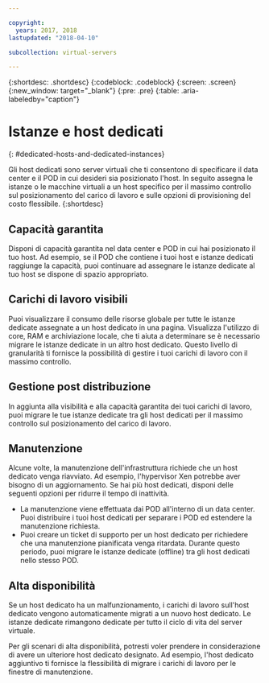 ```yaml
---

copyright:
  years: 2017, 2018
lastupdated: "2018-04-10"

subcollection: virtual-servers

---
```


{:shortdesc: .shortdesc}
{:codeblock: .codeblock}
{:screen: .screen}
{:new_window: target="_blank"}
{:pre: .pre}
{:table: .aria-labeledby="caption"}


# Istanze e host dedicati
{: #dedicated-hosts-and-dedicated-instances}

Gli host dedicati sono server virtuali che ti consentono di specificare il data center e il POD in cui desideri sia posizionato l'host. In seguito assegna le istanze o le macchine virtuali a un host specifico per il massimo controllo sul posizionamento del carico di lavoro e sulle opzioni di provisioning del costo flessibile.
{:shortdesc}

## Capacità garantita
Disponi di capacità garantita nel data center e POD in cui hai posizionato il tuo host. Ad esempio, se il POD che contiene i tuoi host e istanze dedicati raggiunge la capacità, puoi continuare ad assegnare le istanze dedicate al tuo host se dispone di spazio appropriato.

## Carichi di lavoro visibili
Puoi visualizzare il consumo delle risorse globale per tutte le istanze dedicate assegnate a un host dedicato in una pagina. Visualizza l'utilizzo di core, RAM e archiviazione locale, che ti aiuta a determinare se è necessario migrare le istanze dedicate in un altro host dedicato. Questo livello di granularità ti fornisce la possibilità di gestire i tuoi carichi di lavoro con il massimo controllo.

## Gestione post distribuzione
In aggiunta alla visibilità e alla capacità garantita dei tuoi carichi di lavoro, puoi migrare le tue istanze dedicate tra gli host dedicati per il massimo controllo sul posizionamento del carico di lavoro.

## Manutenzione
Alcune volte, la manutenzione dell'infrastruttura richiede che un host dedicato venga riavviato. Ad esempio, l'hypervisor Xen potrebbe aver bisogno di un aggiornamento. Se hai più host dedicati, disponi delle seguenti opzioni per ridurre il tempo di inattività.
* La manutenzione viene effettuata dai POD all'interno di un data center. Puoi distribuire i tuoi host dedicati per separare i POD ed estendere la manutenzione richiesta.
* Puoi creare un ticket di supporto per un host dedicato per richiedere che una manutenzione pianificata venga ritardata. Durante questo periodo, puoi migrare le istanze dedicate (offline) tra gli host dedicati nello stesso POD.

## Alta disponibilità
Se un host dedicato ha un malfunzionamento, i carichi di lavoro sull'host dedicato vengono automaticamente migrati a un nuovo host dedicato. Le istanze dedicate rimangono dedicate per tutto il ciclo di vita del server virtuale.

Per gli scenari di alta disponibilità, potresti voler prendere in considerazione di avere un ulteriore host dedicato designato. Ad esempio, l'host dedicato aggiuntivo ti fornisce la flessibilità di migrare i carichi di lavoro per le finestre di manutenzione.
